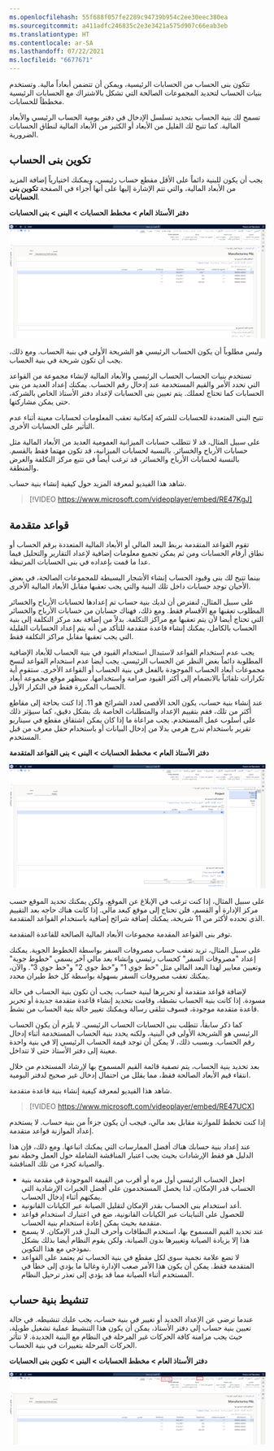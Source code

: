 ```yaml
---
ms.openlocfilehash: 55f688f057fe2289c94739b954c2ee30eec380ea
ms.sourcegitcommit: a411adfc246835c2e3e3421a575d907c66eab3eb
ms.translationtype: HT
ms.contentlocale: ar-SA
ms.lasthandoff: 07/22/2021
ms.locfileid: "6677671"
---
```

تتكون بنى الحساب من الحسابات الرئيسية، ويمكن أن تتضمن أبعاداً مالية. وتستخدم بنيات الحساب لتحديد المجموعات الصالحة التي تشكل بالاشتراك مع الحسابات الرئيسية مخططاً للحسابات.  

تسمح لك بنية الحساب بتحديد تسلسل الإدخال في دفتر يومية الحساب الرئيسي والأبعاد المالية.  كما تتيح لك القليل من الأبعاد أو الكثير من الأبعاد المالية لنطاق الحسابات الضرورية.  

## <a name="configure-account-structures"></a>تكوين بنى الحساب 

يجب أن يكون للبنية دائماً على الأقل مقطع حساب رئيسي، ويمكنك اختيارياً إضافة المزيد من الأبعاد المالية، والتي تتم الإشارة إليها على أنها أجزاء في الصفحة **تكوين بنى الحسابات**. 

**دفتر الأستاذ العام > مخطط الحسابات > البنى > بنى الحسابات**
 
[![لقطة شاشة لصفحة تكوين بنى الحسابات.](../media/account-structure.png)](../media/account-structure.png#lightbox)

وليس مطلوباً أن يكون الحساب الرئيسي هو الشريحة الأولى في بنية الحساب. ومع ذلك، يجب أن تكون شريحة في بنية الحساب.

تستخدم بنيات الحساب الحساب الرئيسي والأبعاد المالية لإنشاء مجموعة من القواعد التي تحدد الأمر والقيم المستخدمة عند إدخال رقم الحساب. يمكنك إعداد العديد من بنى الحسابات كما تحتاج لعملك. يتم تعيين بنى الحسابات لإعداد دفتر الأستاذ الخاص بالشركة، حتى يمكن مشاركتها.

تتيح البنى المتعددة للحسابات للشركة إمكانية تعقب المعلومات لحسابات معينة أثناء عدم التأثير على الحسابات الأخرى. 

على سبيل المثال، قد لا تتطلب حسابات الميزانية العمومية العديد من الأبعاد المالية مثل حسابات الأرباح والخسائر. بالنسبة لحسابات الميزانية، قد تكون مهتما فقط بالقسم. بالنسبة لحسابات الأرباح والخسائر، قد ترغب أيضاً في تتبع مركز التكلفة والغرض والمنطقة.

شاهد هذا الفيديو لمعرفة المزيد حول كيفية إنشاء بنية حساب.

> [!VIDEO https://www.microsoft.com/videoplayer/embed/RE47KgJ]

## <a name="advanced-rules"></a>قواعد متقدمة 

تقوم القواعد المتقدمة بربط البعد المالي أو الأبعاد المالية المتعددة برقم الحساب أو نطاق أرقام الحسابات ومن ثم يمكن تجميع معلومات إضافية لإعداد التقارير والتحليل فيما عدا ما قمت بإعداده في بنى الحسابات المرتبطة.  

بينما تتيح لك بنى وقيود الحساب إنشاء الأشجار البسيطة للمجموعات الصالحة، في بعض الأحيان توجد حسابات داخل تلك البنية والتي يجب تعقبها مقابل الأبعاد المالية الأخرى.  

على سبيل المثال، لنفترض أن لديك بنية حساب تم إعدادها لحسابات الأرباح والخسائر المطلوب تعقبها مع الأقسام فقط.  ومع ذلك، فهناك حسابان من حسابات الأرباح والخسائر التي تحتاج أيضا لأن يتم تعقبها مع مراكز التكلفة.  بدلاً من إضافة بعد مركز التكلفة إلى بنية الحساب بالكامل، يمكنك إنشاء قاعدة متقدمة للتأكد من أنه يتم إعداد الحسابات القليلة التي يجب تعقبها مقابل مراكز التكلفة فقط. 
 
يجب عدم استخدام القواعد لاستبدال استخدام القيود في بنية الحساب للأبعاد الإضافية المطلوبة دائماً بغض النظر عن الحساب الرئيسي.  يجب أيضا عدم استخدام القواعد لنسخ مجموعات أبعاد الحساب الموجودة بالفعل في بنية الحساب أو القواعد الأخرى.  ستقوم أية تكرارات تلقائياً بالانضمام إلى أكثر القيود صرامة واستخدامها.  سيظهر موقع مجموعة أبعاد الحساب المكررة فقط في التكرار الأول.

عند إنشاء بنية حساب، يكون الحد الأقصى لعدد الشرائح هو 11. إذا كنت بحاجة إلى مقاطع أكثر من تلك، فقم بتقييم الإعداد والمتطلبات الخاصة بك بشكل دقيق، كما سيؤثر ذلك على أسلوب عمل المستخدم. يجب مراعاة ما إذا كان يمكن اشتقاق مقطع في سيناريو تقرير باستخدام تدرج هرمي بدلا من إدخال البيانات أو باستخدام حقل معرف من قبل المستخدم. 

**دفتر الأستاذ العام > مخطط الحسابات > البنى > بنى القواعد المتقدمة** 

[![لقطة شاشة لصفحة تكوين بنى القواعد المتقدمة.](../media/advanced-rule-structure.png)](../media/advanced-rule-structure.png#lightbox)

على سبيل المثال، إذا كنت ترغب في الإبلاغ عن الموقع، ولكن يمكنك تحديد الموقع حسب مركز الإدارة أو القسم، فلن تحتاج إلى موقع كبعد مالي. إذا كانت هناك حاجه بعد التقييم الذي تحدده لأكثر من 11 شريحة، يمكنك إضافة شرائح إضافية باستخدام القواعد المتقدمة.

توفر بنى القواعد المقدمة مجموعات الأبعاد المالية الصالحة للقاعدة المتقدمة. 

على سبيل المثال، تريد تعقب حساب مصروفات السفر بواسطة الخطوط الجوية. يمكنك إعداد "مصروفات السفر" كحساب رئيسي وإنشاء بعد مالي آخر يسمي "خطوط جوية" وتعيين معايير لهذا البعد المالي مثل "خط جوي 1" و"خط جوي 2" و"خط جوي 3". والآن، يمكنك تعقب مصروفات السفر بسهولة بواسطة كل خط طيران محدد.

لإضافة قواعد متقدمة أو تحريرها لبنية حساب، يجب أن تكون بنية الحساب في حالة مسودة. إذا كانت بنية الحساب نشطة، وقامت بتحديد إنشاء قاعدة متقدمة جديدة أو تحرير قاعدة متقدمة موجودة، فسوف تتلقى رسالة ويمكنك تغيير حالة بنية الحساب من نشط.

كما ذكر سابقاً، تتطلب بنى الحسابات الحساب الرئيسي. لا يلزم أن يكون الحساب الرئيسي هو الشريحة الأولى في البنية، ولكنه يحدد بنية الحساب المستخدمة أثناء إدخال رقم الحساب. وبسبب ذلك، لا يمكن أن توجد قيمة الحساب الرئيسي إلا في بنية واحدة معينة إلى دفتر الأستاذ حتى لا تتداخل. 

بعد تحديد بنية الحساب، يتم تصفية قائمة القيم المسموح بها لإرشاد المستخدم من خلال انتقاء قيم الأبعاد الصالحة فقط، مما يقلل من احتمال إدخال غير صحيح لدفتر اليومية.

شاهد هذا الفيديو لمعرفة كيفية إنشاء بنية قاعدة متقدمة.

> [!VIDEO https://www.microsoft.com/videoplayer/embed/RE47UCX]

إذا كنت تخطط للموازنة مقابل بعد مالي، فيجب أن يكون جزءاً من بنية حساب. لا يستخدم إعداد الموازنة قواعد متقدمة.

عند إعداد بنية حسابك هناك أفضل الممارسات التي يمكنك اتباعها. ومع ذلك، فإن هذا الدليل هو فقط الإرشادات بحيث يجب اعتبار المناقشة الشاملة حول العمل وخطة نمو والصيانة كجزء من تلك المناقشة.

- اجعل الحساب الرئيسي أول مره أو أقرب من القيمة الموجودة في مقدمة بنية الحساب قدر الإمكان، لذا يحصل المستخدمون على أفضل الخبرات الإرشادية التي يمكنهم أثناء إدخال الحساب.
- أعد استخدام بنى الحساب بقدر الإمكان لتقليل الصيانة عبر الكيانات القانونية.
- للحصول على التباينات عبر الكيانات القانونية، ضع في اعتبارك استخدام قواعد متقدمة بحيث يمكن إعادة استخدام بنية الحساب.
- عند تحديد القيم المسموح بها، استخدم النطاقات وأحرف البدل قدر الإمكان. لا يسمح هذا إلا بزيادة الصيانة وتغييرها بدون الصيانة، ولكن يقوم النظام أيضا بذلك بشكل نموذجي مع هذا التكوين.
- لا تضع علامة نجمية سوى لكل مقطع في بنية الحساب ثم يعتمد على القواعد المتقدمة فقط. يمكن أن يكون هذا الأمر صعب الإدارة وغالبا ما يؤدي إلى خطأ في المستخدم أثناء الصيانة مما قد يؤدي إلى تعذر ترحيل النظام.

## <a name="activate-an-account-structure"></a>تنشيط بنية حساب 

عندما ترضى عن الإعداد الجديد أو تغيير في بنية حساب، يجب عليك تنشيطه. في حالة تعيين بنية حساب إلى دفتر الأستاذ، يمكن أن يكون هذا التنشيط عملية تشغيل طويلة، حيث يجب مزامنة كافة الحركات غير المرحلة في النظام مع البنية الجديدة. لا تتأثر الحركات المرحلة بتغييرات في بنية الحساب.

**دفتر الأستاذ العام > مخطط الحسابات > البنى > تكوين بنى الحسابات** 
 
[![لقطة شاشة لصفحة تكوين بنى الحسابات بالتنشيط والقواعد المتقدمة المميزة.](../media/activate-account-structure.png)](../media/activate-account-structure.png#lightbox)



